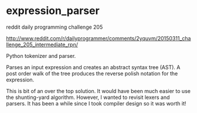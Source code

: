 # expression_parser

reddit daily programming challenge 205

http://www.reddit.com/r/dailyprogrammer/comments/2yquvm/20150311_challenge_205_intermediate_rpn/

Python tokenizer and parser.

Parses an input expression and creates an abstract syntax tree (AST).  A post order walk of the tree produces the reverse polish notation for the expression.

This is bit of an over the top solution.  It would have been much easier to use the shunting-yard algorithm.  However, I wanted to revisit lexers and parsers. It has been a while since I took compiler design so it was worth it!

